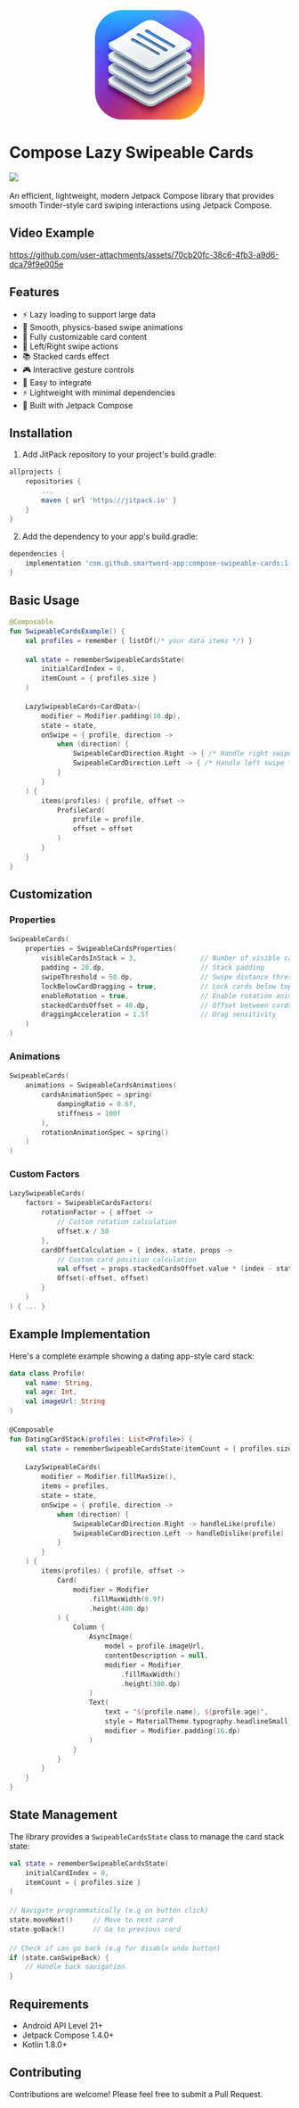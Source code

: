 <p align="center">
  <img src="/assets/cards.png" alt="Compose Swipeable Cards" width="200" height="200">
</p>

# Compose Lazy Swipeable Cards

[![](https://jitpack.io/v/smartword-app/compose-swipeable-cards.svg)](https://jitpack.io/#smartword-app/compose-swipeable-cards)

An efficient, lightweight, modern Jetpack Compose library that provides smooth Tinder-style card swiping interactions using Jetpack Compose.

## Video Example
https://github.com/user-attachments/assets/70cb20fc-38c6-4fb3-a9d6-dca79f9e005e

## Features
- ⚡️ Lazy loading to support large data
- 🎯 Smooth, physics-based swipe animations
- 🎨 Fully customizable card content
- 🔄 Left/Right swipe actions
- 📚 Stacked cards effect
- 🎮 Interactive gesture controls
- 📱 Easy to integrate
- ⚡ Lightweight with minimal dependencies
- 🎯 Built with Jetpack Compose

## Installation

1. Add JitPack repository to your project's build.gradle:
```gradle
allprojects {
    repositories {
        ...
        maven { url 'https://jitpack.io' }
    }
}
```

2. Add the dependency to your app's build.gradle:
```gradle
dependencies {
    implementation 'com.github.smartword-app:compose-swipeable-cards:1.0.5'
}
```

## Basic Usage

```kotlin
@Composable
fun SwipeableCardsExample() {
    val profiles = remember { listOf(/* your data items */) }
    
    val state = rememberSwipeableCardsState(
        initialCardIndex = 0,
        itemCount = { profiles.size }
    )

    LazySwipeableCards<CardData>(
        modifier = Modifier.padding(10.dp),
        state = state,
        onSwipe = { profile, direction ->
            when (direction) {
                SwipeableCardDirection.Right -> { /* Handle right swipe */ }
                SwipeableCardDirection.Left -> { /* Handle left swipe */ }
            }
        }
    ) {
        items(profiles) { profile, offset ->
            ProfileCard(
                profile = profile,
                offset = offset
            )
        }
    }
}
```

## Customization

### Properties
```kotlin
SwipeableCards(
    properties = SwipeableCardsProperties(
        visibleCardsInStack = 3,                // Number of visible cards
        padding = 20.dp,                        // Stack padding
        swipeThreshold = 50.dp,                 // Swipe distance threshold
        lockBelowCardDragging = true,           // Lock cards below top card
        enableRotation = true,                  // Enable rotation animation
        stackedCardsOffset = 40.dp,             // Offset between cards
        draggingAcceleration = 1.5f             // Drag sensitivity
    )
)
```

### Animations
```kotlin
SwipeableCards(
    animations = SwipeableCardsAnimations(
        cardsAnimationSpec = spring(
            dampingRatio = 0.6f,
            stiffness = 100f
        ),
        rotationAnimationSpec = spring()
    )
)
```

### Custom Factors
```kotlin
LazySwipeableCards(
    factors = SwipeableCardsFactors(
        rotationFactor = { offset ->
            // Custom rotation calculation
            offset.x / 50
        },
        cardOffsetCalculation = { index, state, props ->
            // Custom card position calculation
            val offset = props.stackedCardsOffset.value * (index - state.currentCardIndex)
            Offset(-offset, offset)
        }
    )
) { ... }
```

## Example Implementation

Here's a complete example showing a dating app-style card stack:

```kotlin
data class Profile(
    val name: String,
    val age: Int,
    val imageUrl: String
)

@Composable
fun DatingCardStack(profiles: List<Profile>) {
    val state = rememberSwipeableCardsState(itemCount = { profiles.size })

    LazySwipeableCards(
        modifier = Modifier.fillMaxSize(),
        items = profiles,
        state = state,
        onSwipe = { profile, direction ->
            when (direction) {
                SwipeableCardDirection.Right -> handleLike(profile)
                SwipeableCardDirection.Left -> handleDislike(profile)
            }
        }
    ) {
        items(profiles) { profile, offset ->
            Card(
                modifier = Modifier
                    .fillMaxWidth(0.9f)
                    .height(400.dp)
            ) {
                Column {
                    AsyncImage(
                        model = profile.imageUrl,
                        contentDescription = null,
                        modifier = Modifier
                            .fillMaxWidth()
                            .height(300.dp)
                    )
                    Text(
                        text = "${profile.name}, ${profile.age}",
                        style = MaterialTheme.typography.headlineSmall,
                        modifier = Modifier.padding(16.dp)
                    )
                }
            }
        }
    }
}
```

## State Management

The library provides a `SwipeableCardsState` class to manage the card stack state:

```kotlin
val state = rememberSwipeableCardsState(
    initialCardIndex = 0,
    itemCount = { profiles.size }
)

// Navigate programmatically (e.g on button click)
state.moveNext()     // Move to next card
state.goBack()       // Go to previous card

// Check if can go back (e.g for disable undo button)
if (state.canSwipeBack) {
    // Handle back navigation
}
```

## Requirements
- Android API Level 21+
- Jetpack Compose 1.4.0+
- Kotlin 1.8.0+

## Contributing
Contributions are welcome! Please feel free to submit a Pull Request.
